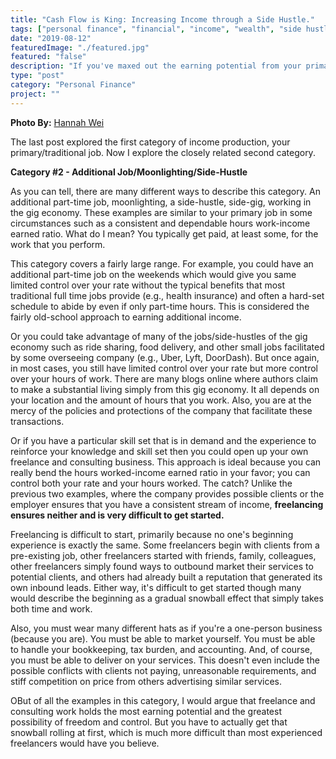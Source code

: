 ```yaml
---
title: "Cash Flow is King: Increasing Income through a Side Hustle."
tags: ["personal finance", "financial", "income", "wealth", "side hustle", "freelancing", "freelance"]
date: "2019-08-12"
featuredImage: "./featured.jpg"
featured: "false"
description: "If you've maxed out the earning potential from your primary job and you're looking for opportunities to create more income during your hours outside of work; there are many different options in this second category which I will briefly explore."
type: "post"
category: "Personal Finance"
project: ""
---
```

**Photo By:** [Hannah Wei](https://unsplash.com/@herlifeinpixels)

The last post explored the first category of income production, your primary/traditional job. Now I explore the closely related second category.

**Category #2 - Additional Job/Moonlighting/Side-Hustle**

As you can tell, there are many different ways to describe this category. An additional part-time job, moonlighting, a side-hustle, side-gig, working in the gig economy. These examples are similar to your primary job in some circumstances such as a consistent and dependable hours work-income earned ratio. What do I mean? You typically get paid, at least some, for the work that you perform. 

This category covers a fairly large range. For example, you could have an additional part-time job on the weekends which would give you same limited control over your rate without the typical benefits that most traditional full time jobs provide (e.g., health insurance) and often a hard-set schedule to abide by even if only part-time hours. This is considered the fairly old-school approach to earning additional income.

Or you could take advantage of many of the jobs/side-hustles of the gig economy such as ride sharing, food delivery, and other small jobs facilitated by some overseeing company (e.g., Uber, Lyft, DoorDash). But once again, in most cases, you still have limited control over your rate but more control over your hours of work. There are many blogs online where authors claim to make a substantial living simply from this gig economy. It all depends on your location and the amount of hours that you work. Also, you are at the mercy of the policies and protections of the company that facilitate these transactions.

Or if you have a particular skill set that is in demand and the experience to reinforce your knowledge and skill set then you could open up your own freelance and consulting business. This approach is ideal because you can really bend the hours worked-income earned ratio in your favor; you can control both your rate and your hours worked. The catch? Unlike the previous two examples, where the company provides possible clients or the employer ensures that you have a consistent stream of income, **freelancing ensures neither and is very difficult to get started.**

Freelancing is difficult to start, primarily because no one's beginning experience is exactly the same. Some freelancers begin with clients from a pre-existing job, other freelancers started with friends, family, colleagues, other freelancers simply found ways to outbound market their services to potential clients, and others had already built a reputation that generated its own inbound leads. Either way, it's difficult to get started though many would describe the beginning as a gradual snowball effect that simply takes both time and work.

Also, you must wear many different hats as if you're a one-person business (because you are). You must be able to market yourself. You must be able to handle your bookkeeping, tax burden, and accounting. And, of course, you must be able to deliver on your services. This doesn't even include the possible conflicts with clients not paying, unreasonable requirements, and stiff competition on price from others advertising similar services.

OBut of all the examples in this category, I would argue that freelance and consulting work holds the most earning potential and the greatest possibility of freedom and control. But you have to actually get that snowball rolling at first, which is much more difficult than most experienced freelancers would have you believe.